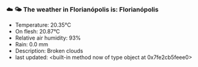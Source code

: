 ### ☁️ 🌤️  The weather in Florianópolis is: Florianópolis

- Temperature: 20.35°C
- On flesh: 20.87°C
- Relative air humidity: 93%
- Rain: 0.0 mm
- Description: Broken clouds
- last updated: <built-in method now of type object at 0x7fe2cb5feee0>
